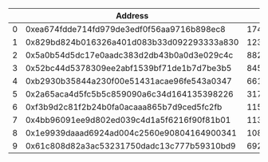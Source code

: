 |    | Address                                    |       Value |   Rank |
|----|--------------------------------------------|-------------|--------|
|  0 | 0xea674fdde714fd979de3edf0f56aa9716b898ec8 | 17453393724 |      1 |
|  1 | 0x829bd824b016326a401d083b33d092293333a830 | 12310472526 |      2 |
|  2 | 0x5a0b54d5dc17e0aadc383d2db43b0a0d3e029c4c |  8825710065 |      3 |
|  3 | 0x52bc44d5378309ee2abf1539bf71de1b7d7be3b5 |  8451574409 |      4 |
|  4 | 0xb2930b35844a230f00e51431acae96fe543a0347 |  6614130661 |      5 |
|  5 | 0x2a65aca4d5fc5b5c859090a6c34d164135398226 |  3173096011 |      6 |
|  6 | 0xf3b9d2c81f2b24b0fa0acaaa865b7d9ced5fc2fb |  1152847020 |      7 |
|  7 | 0x4bb96091ee9d802ed039c4d1a5f6216f90f81b01 |  1134151226 |      8 |
|  8 | 0x1e9939daaad6924ad004c2560e90804164900341 |  1080436358 |      9 |
|  9 | 0x61c808d82a3ac53231750dadc13c777b59310bd9 |   692942577 |     10 |
